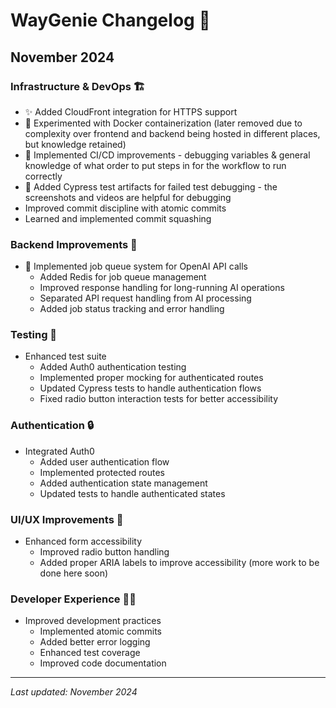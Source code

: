 # WayGenie Changelog 📝

## November 2024

### Infrastructure & DevOps 🏗️
- ✨ Added CloudFront integration for HTTPS support
- 🔨 Experimented with Docker containerization (later removed due to complexity over frontend and backend being hosted in different places, but knowledge retained)
- 🚀 Implemented CI/CD improvements - debugging variables & general knowledge of what order to put steps in for the workflow to run correctly
- 🧪 Added Cypress test artifacts for failed test debugging - the screenshots and videos are helpful for debugging
- Improved commit discipline with atomic commits
- Learned and implemented commit squashing

### Backend Improvements 🔧
- 🔄 Implemented job queue system for OpenAI API calls
  - Added Redis for job queue management
  - Improved response handling for long-running AI operations
  - Separated API request handling from AI processing
  - Added job status tracking and error handling

### Testing 🧪
- Enhanced test suite
  - Added Auth0 authentication testing
  - Implemented proper mocking for authenticated routes
  - Updated Cypress tests to handle authentication flows
  - Fixed radio button interaction tests for better accessibility

### Authentication 🔒
- Integrated Auth0
  - Added user authentication flow
  - Implemented protected routes
  - Added authentication state management
  - Updated tests to handle authenticated states

### UI/UX Improvements 🎨
- Enhanced form accessibility
  - Improved radio button handling
  - Added proper ARIA labels to improve accessibility (more work to be done here soon)

### Developer Experience 👩‍💻
- Improved development practices
  - Implemented atomic commits
  - Added better error logging
  - Enhanced test coverage
  - Improved code documentation

---
*Last updated: November 2024*